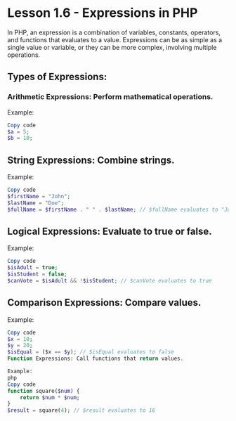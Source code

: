 # Lesson 1.6 - Expressions in PHP
In PHP, an expression is a combination of variables, constants, operators, and functions that evaluates to a value. Expressions can be as simple as a single value or variable, or they can be more complex, involving multiple operations.

## Types of Expressions:
### Arithmetic Expressions: Perform mathematical operations.

Example:
```php
Copy code
$a = 5;
$b = 10;


```
## String Expressions: Combine strings.
Example:
```php
Copy code
$firstName = "John";
$lastName = "Doe";
$fullName = $firstName . " " . $lastName; // $fullName evaluates to "John Doe"
```
## Logical Expressions: Evaluate to true or false.
Example:
```php
Copy code
$isAdult = true;
$isStudent = false;
$canVote = $isAdult && !$isStudent; // $canVote evaluates to true

```

## Comparison Expressions: Compare values.

Example:
```php
Copy code
$x = 10;
$y = 20;
$isEqual = ($x == $y); // $isEqual evaluates to false
Function Expressions: Call functions that return values.

Example:
php
Copy code
function square($num) {
    return $num * $num;
}
$result = square(4); // $result evaluates to 16


```